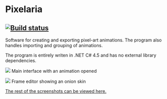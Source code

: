 Pixelaria
=========
[![Build status](https://ci.appveyor.com/api/projects/status/bdnoic2p1pa074vx/branch/master?svg=true)](https://ci.appveyor.com/project/LuizZak/pixelaria/branch/master)
--

Software for creating and exporting pixel-art animations.
The program also handles importing and grouping of animations.

The program is entirely writen in .NET C# 4.5 and has no external library dependencies.

![](http://i.imgur.com/5UzCuUA.png)
Main interface with an animation opened

![](http://i.imgur.com/sH7agBj.png)
Frame editor showing an onion skin

[The rest of the screenshots can be viewed here.](http://imgur.com/a/AsLt7)
